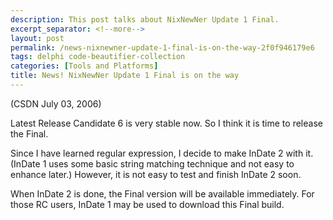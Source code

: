 ```yaml
---
description: This post talks about NixNewNer Update 1 Final.
excerpt_separator: <!--more-->
layout: post
permalink: /news-nixnewner-update-1-final-is-on-the-way-2f0f946179e6
tags: delphi code-beautifier-collection
categories: [Tools and Platforms]
title: News! NixNewNer Update 1 Final is on the way
---
```

(CSDN July 03, 2006)

Latest Release Candidate 6 is very stable now. So I think it is time to release the Final.
<!--more-->

Since I have learned regular expression, I decide to make InDate 2 with it. (InDate 1 uses some basic string matching technique and not easy to enhance later.) However, it is not easy to test and finish InDate 2 soon.

When InDate 2 is done, the Final version will be available immediately. For those RC users, InDate 1 may be used to download this Final build.
